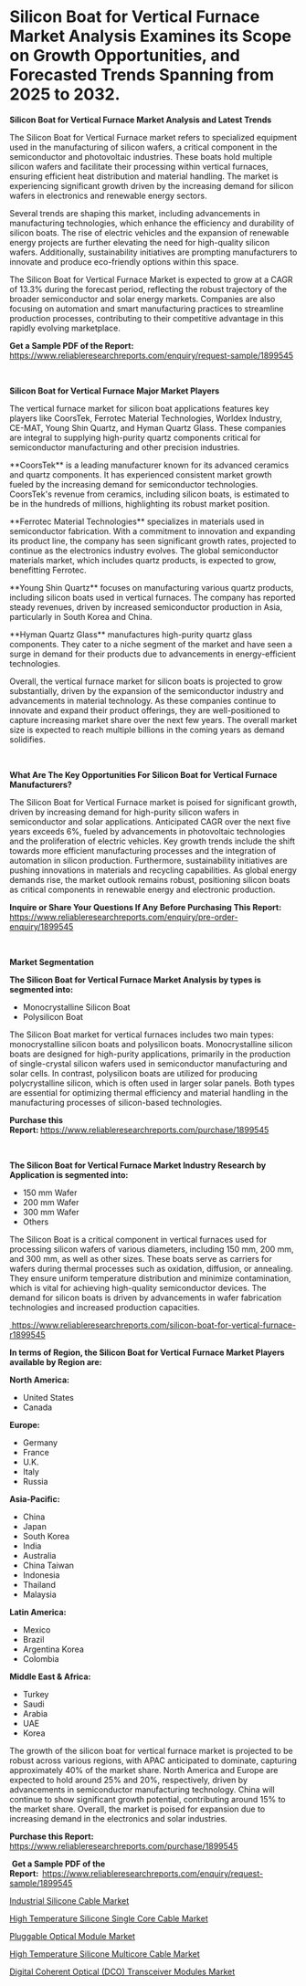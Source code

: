 <p><h1>Silicon Boat for Vertical Furnace Market Analysis Examines its Scope on Growth Opportunities, and Forecasted Trends Spanning from 2025 to 2032.</h1></p><p><strong>Silicon Boat for Vertical Furnace Market Analysis and Latest Trends</strong></p>
<p><p>The Silicon Boat for Vertical Furnace market refers to specialized equipment used in the manufacturing of silicon wafers, a critical component in the semiconductor and photovoltaic industries. These boats hold multiple silicon wafers and facilitate their processing within vertical furnaces, ensuring efficient heat distribution and material handling. The market is experiencing significant growth driven by the increasing demand for silicon wafers in electronics and renewable energy sectors.</p><p>Several trends are shaping this market, including advancements in manufacturing technologies, which enhance the efficiency and durability of silicon boats. The rise of electric vehicles and the expansion of renewable energy projects are further elevating the need for high-quality silicon wafers. Additionally, sustainability initiatives are prompting manufacturers to innovate and produce eco-friendly options within this space.</p><p>The Silicon Boat for Vertical Furnace Market is expected to grow at a CAGR of 13.3% during the forecast period, reflecting the robust trajectory of the broader semiconductor and solar energy markets. Companies are also focusing on automation and smart manufacturing practices to streamline production processes, contributing to their competitive advantage in this rapidly evolving marketplace.</p></p>
<p><strong>Get a Sample PDF of the Report:&nbsp;</strong> <a href="https://www.reliableresearchreports.com/enquiry/request-sample/1899545?utm_campaign=12&utm_medium=2&utm_source=Github&utm_content=ia&utm_term=13022025&utm_id=silicon-boat-for-vertical-furnace">https://www.reliableresearchreports.com/enquiry/request-sample/1899545</a></p>
<p>&nbsp;</p>
<p><strong>Silicon Boat for Vertical Furnace Major Market Players</strong></p>
<p><p>The vertical furnace market for silicon boat applications features key players like CoorsTek, Ferrotec Material Technologies, Worldex Industry, CE-MAT, Young Shin Quartz, and Hyman Quartz Glass. These companies are integral to supplying high-purity quartz components critical for semiconductor manufacturing and other precision industries.</p><p>**CoorsTek** is a leading manufacturer known for its advanced ceramics and quartz components. It has experienced consistent market growth fueled by the increasing demand for semiconductor technologies. CoorsTek's revenue from ceramics, including silicon boats, is estimated to be in the hundreds of millions, highlighting its robust market position.</p><p>**Ferrotec Material Technologies** specializes in materials used in semiconductor fabrication. With a commitment to innovation and expanding its product line, the company has seen significant growth rates, projected to continue as the electronics industry evolves. The global semiconductor materials market, which includes quartz products, is expected to grow, benefitting Ferrotec.</p><p>**Young Shin Quartz** focuses on manufacturing various quartz products, including silicon boats used in vertical furnaces. The company has reported steady revenues, driven by increased semiconductor production in Asia, particularly in South Korea and China.</p><p>**Hyman Quartz Glass** manufactures high-purity quartz glass components. They cater to a niche segment of the market and have seen a surge in demand for their products due to advancements in energy-efficient technologies.</p><p>Overall, the vertical furnace market for silicon boats is projected to grow substantially, driven by the expansion of the semiconductor industry and advancements in material technology. As these companies continue to innovate and expand their product offerings, they are well-positioned to capture increasing market share over the next few years. The overall market size is expected to reach multiple billions in the coming years as demand solidifies.</p></p>
<p>&nbsp;</p>
<p><strong>What Are The Key Opportunities For Silicon Boat for Vertical Furnace Manufacturers?</strong></p>
<p><p>The Silicon Boat for Vertical Furnace market is poised for significant growth, driven by increasing demand for high-purity silicon wafers in semiconductor and solar applications. Anticipated CAGR over the next five years exceeds 6%, fueled by advancements in photovoltaic technologies and the proliferation of electric vehicles. Key growth trends include the shift towards more efficient manufacturing processes and the integration of automation in silicon production. Furthermore, sustainability initiatives are pushing innovations in materials and recycling capabilities. As global energy demands rise, the market outlook remains robust, positioning silicon boats as critical components in renewable energy and electronic production.</p></p>
<p><strong>Inquire or Share Your Questions If Any Before Purchasing This Report:</strong> <a href="https://www.reliableresearchreports.com/enquiry/pre-order-enquiry/1899545?utm_campaign=12&utm_medium=2&utm_source=Github&utm_content=ia&utm_term=13022025&utm_id=silicon-boat-for-vertical-furnace">https://www.reliableresearchreports.com/enquiry/pre-order-enquiry/1899545</a></p>
<p>&nbsp;</p>
<p><strong>Market Segmentation</strong></p>
<p><strong>The Silicon Boat for Vertical Furnace Market Analysis by types is segmented into:</strong></p>
<p><ul><li>Monocrystalline Silicon Boat</li><li>Polysilicon Boat</li></ul></p>
<p><p>The Silicon Boat market for vertical furnaces includes two main types: monocrystalline silicon boats and polysilicon boats. Monocrystalline silicon boats are designed for high-purity applications, primarily in the production of single-crystal silicon wafers used in semiconductor manufacturing and solar cells. In contrast, polysilicon boats are utilized for producing polycrystalline silicon, which is often used in larger solar panels. Both types are essential for optimizing thermal efficiency and material handling in the manufacturing processes of silicon-based technologies.</p></p>
<p><strong>Purchase this Report:&nbsp;</strong><a href="https://www.reliableresearchreports.com/purchase/1899545?utm_campaign=12&utm_medium=2&utm_source=Github&utm_content=ia&utm_term=13022025&utm_id=silicon-boat-for-vertical-furnace">https://www.reliableresearchreports.com/purchase/1899545</a></p>
<p>&nbsp;</p>
<p><strong>The Silicon Boat for Vertical Furnace Market Industry Research by Application is segmented into:</strong></p>
<p><ul><li>150 mm Wafer</li><li>200 mm Wafer</li><li>300 mm Wafer</li><li>Others</li></ul></p>
<p><p>The Silicon Boat is a critical component in vertical furnaces used for processing silicon wafers of various diameters, including 150 mm, 200 mm, and 300 mm, as well as other sizes. These boats serve as carriers for wafers during thermal processes such as oxidation, diffusion, or annealing. They ensure uniform temperature distribution and minimize contamination, which is vital for achieving high-quality semiconductor devices. The demand for silicon boats is driven by advancements in wafer fabrication technologies and increased production capacities.</p></p>
<p><a href="https://www.reliableresearchreports.com/silicon-boat-for-vertical-furnace-r1899545?utm_campaign=12&utm_medium=2&utm_source=Github&utm_content=ia&utm_term=13022025&utm_id=silicon-boat-for-vertical-furnace">&nbsp;https://www.reliableresearchreports.com/silicon-boat-for-vertical-furnace-r1899545</a></p>
<p><strong>In terms of Region, the Silicon Boat for Vertical Furnace Market Players available by Region are:</strong></p>
<p>
    <p> <strong> North America: </strong>
        <ul>
            <li>United States</li>
            <li>Canada</li>
        </ul>
        </p> 
    <p> <strong> Europe: </strong>
        <ul>
            <li>Germany</li>
            <li>France</li>
            <li>U.K.</li>
            <li>Italy</li>
            <li>Russia</li>
        </ul>
        </p> 
    <p> <strong> Asia-Pacific: </strong>
        <ul>
            <li>China</li>
            <li>Japan</li>
            <li>South Korea</li>
            <li>India</li>
            <li>Australia</li>
            <li>China Taiwan</li>
            <li>Indonesia</li>
            <li>Thailand</li>
            <li>Malaysia</li>
        </ul>
        </p> 
    <p> <strong> Latin America: </strong>
        <ul>
            <li>Mexico</li>
            <li>Brazil</li>
            <li>Argentina Korea</li>
            <li>Colombia</li>
        </ul>
        </p> 
    <p> <strong> Middle East & Africa: </strong>
        <ul>
            <li>Turkey</li>
            <li>Saudi</li>
            <li>Arabia</li>
            <li>UAE</li>
            <li>Korea</li>
        </ul>
    </p>
    </p>
<p><p>The growth of the silicon boat for vertical furnace market is projected to be robust across various regions, with APAC anticipated to dominate, capturing approximately 40% of the market share. North America and Europe are expected to hold around 25% and 20%, respectively, driven by advancements in semiconductor manufacturing technology. China will continue to show significant growth potential, contributing around 15% to the market share. Overall, the market is poised for expansion due to increasing demand in the electronics and solar industries.</p></p>
<p><strong>Purchase this Report: </strong><a href="https://www.reliableresearchreports.com/purchase/1899545?utm_campaign=12&utm_medium=2&utm_source=Github&utm_content=ia&utm_term=13022025&utm_id=silicon-boat-for-vertical-furnace">https://www.reliableresearchreports.com/purchase/1899545</a></p>
<p>&nbsp;<strong>Get a Sample PDF of the Report:&nbsp;&nbsp;</strong><a href="https://www.reliableresearchreports.com/enquiry/request-sample/1899545?utm_campaign=12&utm_medium=2&utm_source=Github&utm_content=ia&utm_term=13022025&utm_id=silicon-boat-for-vertical-furnace">https://www.reliableresearchreports.com/enquiry/request-sample/1899545</a></p>
<p><strong></strong></p>
<p><p><a href="https://github.com/mshiradeth/Market-Research-Report-List-1/blob/main/industrial-silicone-cable-market.md?utm_campaign=12&utm_medium=2&utm_source=Github&utm_content=ia&utm_term=13022025&utm_id=silicon-boat-for-vertical-furnace">Industrial Silicone Cable Market</a></p><p><a href="https://github.com/nemcemakoi/Market-Research-Report-List-1/blob/main/high-temperature-silicone-single-core-cable-market.md?utm_campaign=12&utm_medium=2&utm_source=Github&utm_content=ia&utm_term=13022025&utm_id=silicon-boat-for-vertical-furnace">High Temperature Silicone Single Core Cable Market</a></p><p><a href="https://github.com/lisaeichler20775/Market-Research-Report-List-1/blob/main/pluggable-optical-module-market.md?utm_campaign=12&utm_medium=2&utm_source=Github&utm_content=ia&utm_term=13022025&utm_id=silicon-boat-for-vertical-furnace">Pluggable Optical Module Market</a></p><p><a href="https://github.com/sadithsondah72/Market-Research-Report-List-1/blob/main/high-temperature-silicone-multicore-cable-market.md?utm_campaign=12&utm_medium=2&utm_source=Github&utm_content=ia&utm_term=13022025&utm_id=silicon-boat-for-vertical-furnace">High Temperature Silicone Multicore Cable Market</a></p><p><a href="https://github.com/katonmarti489/Market-Research-Report-List-1/blob/main/digital-coherent-optical-dco-transceiver-modules-market.md?utm_campaign=12&utm_medium=2&utm_source=Github&utm_content=ia&utm_term=13022025&utm_id=silicon-boat-for-vertical-furnace">Digital Coherent Optical (DCO) Transceiver Modules Market</a></p></p>